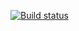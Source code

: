 [![Build status](https://ci.appveyor.com/api/projects/status/2umgao1poe9g8e87/branch/master?svg=true)](https://ci.appveyor.com/project/MaxBaks/lecture-9-task3/branch/master)